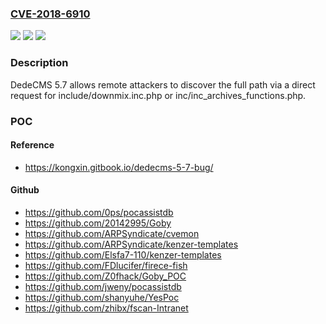 ### [CVE-2018-6910](https://cve.mitre.org/cgi-bin/cvename.cgi?name=CVE-2018-6910)
![](https://img.shields.io/static/v1?label=Product&message=n%2Fa&color=blue)
![](https://img.shields.io/static/v1?label=Version&message=n%2Fa&color=blue)
![](https://img.shields.io/static/v1?label=Vulnerability&message=n%2Fa&color=brighgreen)

### Description

DedeCMS 5.7 allows remote attackers to discover the full path via a direct request for include/downmix.inc.php or inc/inc_archives_functions.php.

### POC

#### Reference
- https://kongxin.gitbook.io/dedecms-5-7-bug/

#### Github
- https://github.com/0ps/pocassistdb
- https://github.com/20142995/Goby
- https://github.com/ARPSyndicate/cvemon
- https://github.com/ARPSyndicate/kenzer-templates
- https://github.com/Elsfa7-110/kenzer-templates
- https://github.com/FDlucifer/firece-fish
- https://github.com/Z0fhack/Goby_POC
- https://github.com/jweny/pocassistdb
- https://github.com/shanyuhe/YesPoc
- https://github.com/zhibx/fscan-Intranet

